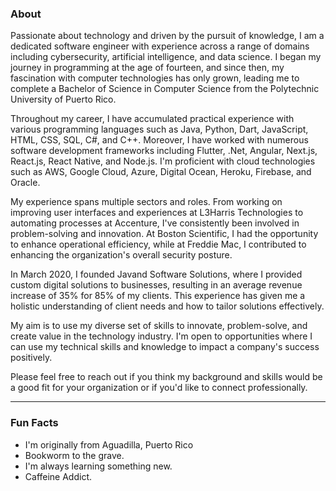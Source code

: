 ### About
Passionate about technology and driven by the pursuit of knowledge, I am a dedicated software engineer with experience across a range of domains including cybersecurity, artificial intelligence, and data science. I began my journey in programming at the age of fourteen, and since then, my fascination with computer technologies has only grown, leading me to complete a Bachelor of Science in Computer Science from the Polytechnic University of Puerto Rico.

Throughout my career, I have accumulated practical experience with various programming languages such as Java, Python, Dart, JavaScript, HTML, CSS, SQL, C#, and C++. Moreover, I have worked with numerous software development frameworks including Flutter, .Net, Angular, Next.js, React.js, React Native, and Node.js. I'm proficient with cloud technologies such as AWS, Google Cloud, Azure, Digital Ocean, Heroku, Firebase, and Oracle.

My experience spans multiple sectors and roles. From working on improving user interfaces and experiences at L3Harris Technologies to automating processes at Accenture, I've consistently been involved in problem-solving and innovation. At Boston Scientific, I had the opportunity to enhance operational efficiency, while at Freddie Mac, I contributed to enhancing the organization's overall security posture.

In March 2020, I founded Javand Software Solutions, where I provided custom digital solutions to businesses, resulting in an average revenue increase of 35% for 85% of my clients. This experience has given me a holistic understanding of client needs and how to tailor solutions effectively.

My aim is to use my diverse set of skills to innovate, problem-solve, and create value in the technology industry. I'm open to opportunities where I can use my technical skills and knowledge to impact a company's success positively.

Please feel free to reach out if you think my background and skills would be a good fit for your organization or if you'd like to connect professionally.

<hr>

### Fun Facts
- I'm originally from Aguadilla, Puerto Rico
- Bookworm to the grave.
- I'm always learning something new.
- Caffeine Addict.

<!--
**Javier1019/Javier1019** is a ✨ _special_ ✨ repository because its `README.md` (this file) appears on your GitHub profile.

Here are some ideas to get you started:

- 🔭 I’m currently working on ...
- 🌱 I’m currently learning ...
- 👯 I’m looking to collaborate on ...
- 🤔 I’m looking for help with ...
- 💬 Ask me about ...
- 📫 How to reach me: ...
- 😄 Pronouns: ...
- ⚡ Fun fact: ...
-->
